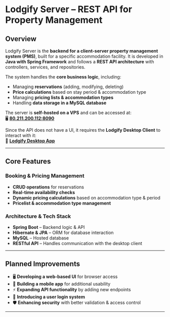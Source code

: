 # **Lodgify Server – REST API for Property Management**  

## Overview  
Lodgify Server is the **backend for a client-server property management system (PMS)**, built for a specific accommodation facility. It is developed in **Java with Spring Framework** and follows a **REST API architecture** with controllers, services, and repositories.  

The system handles the **core business logic**, including:  
- Managing **reservations** (adding, modifying, deleting)  
- **Price calculations** based on stay period & accommodation type  
- Managing **pricing lists & accommodation types**  
- Handling **data storage in a MySQL database**  

The server is **self-hosted on a VPS** and can be accessed at:  
🖥 **[80.211.200.112:8090](http://80.211.200.112:8090)**  

Since the API does not have a UI, it requires the **Lodgify Desktop Client** to interact with it:  
🔗 **[Lodgify Desktop App](https://github.com/Greenn3/demosystemFront)**  

---

## Core Features  

### Booking & Pricing Management  
- **CRUD operations** for reservations  
- **Real-time availability checks**  
- **Dynamic pricing calculations** based on accommodation type & period  
- **Pricelist & accommodation type management**  

### Architecture & Tech Stack  
- **Spring Boot** – Backend logic & API  
- **Hibernate & JPA** – ORM for database interaction  
- **MySQL** – Hosted database  
- **RESTful API** – Handles communication with the desktop client  

---

## Planned Improvements  

- 🖥 **Developing a web-based UI** for browser access  
- 📱 **Building a mobile app** for additional usability  
- ⚡ **Expanding API functionality** by adding new endpoints  
- 🔐 **Introducing a user login system**  
- 🛡️ **Enhancing security** with better validation & access control  

---
